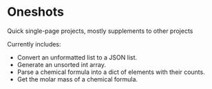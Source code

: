 # Oneshots
Quick single-page projects, mostly supplements to other projects

Currently includes:

- Convert an unformatted list to a JSON list.
- Generate an unsorted int array.
- Parse a chemical formula into a dict of elements with their counts.
- Get the molar mass of a chemical formula.
